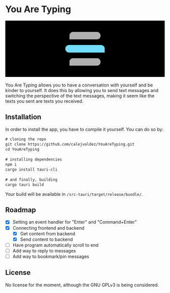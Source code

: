 # You Are Typing

![You Are Typing header](.github/header.png)

You Are Typing allows you to have a conversation with yourself and be kinder to
yourself. It does this by allowing you to send text messages and switching
the perspective of the text messages, making it seem like the texts you sent are
texts you received.

## Installation

In order to install the app, you have to compile it yourself. You can do so by:

```shell
# cloning the repo
git clone https://github.com/calejvaldez/YouAreTyping.git
cd YouAreTyping

# installing dependencies
npm i
cargo install tauri-cli

# and finally, building
cargo tauri build
```

Your build will be available in `/src-tauri/target/release/bundle/`.

## Roadmap

- [x] Setting an event handler for "Enter" and "Command+Enter"
- [x] Connecting frontend and backend
  - [x] Get content from backend
  - [x] Send content to backend
- [ ] Have program automatically scroll to end
- [ ] Add way to reply to messages
- [ ] Add way to bookmark/pin messages

## License

No license for the moment, although the GNU GPLv3 is being considered.

